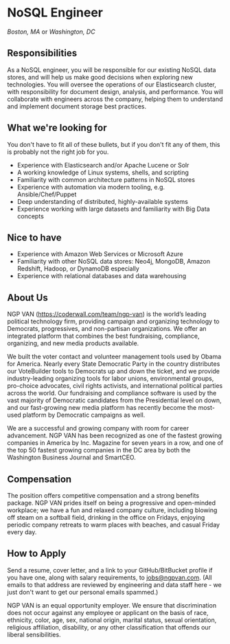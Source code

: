 NoSQL Engineer
==============
*Boston, MA* or *Washington, DC*

Responsibilities
----------------

As a NoSQL engineer, you will be responsible for our existing NoSQL data stores, and will help us make good decisions when exploring new technologies.  You will oversee the operations of our Elasticsearch cluster, with responsibility for document design, analysis, and performance.  You will collaborate with engineers across the company, helping them to understand and implement document storage best practices.


What we're looking for
----------------------

You don't have to fit all of these bullets, but if you don't fit any of them, this is probably not the right job for you.

* Experience with Elasticsearch and/or Apache Lucene or Solr
* A working knowledge of Linux systems, shells, and scripting
* Familiarity with common architecture patterns in NoSQL stores
* Experience with automation via modern tooling, e.g. Ansible/Chef/Puppet
* Deep understanding of distributed, highly-available systems
* Experience working with large datasets and familiarity with Big Data concepts

Nice to have
------------

* Experience with Amazon Web Services or Microsoft Azure
* Familiarity with other NoSQL data stores:  Neo4j, MongoDB, Amazon Redshift, Hadoop, or DynamoDB especially
* Experience with relational databases and data warehousing 

About Us
--------

NGP VAN (https://coderwall.com/team/ngp-van) is the world’s leading political technology firm, providing campaign and organizing technology to Democrats, progressives, and non-partisan organizations. We offer an integrated platform that combines the best fundraising, compliance, organizing, and new media products available.

We built the voter contact and volunteer management tools used by Obama for America. Nearly every State Democratic Party in the country distributes our VoteBuilder tools to Democrats up and down the ticket, and we provide industry-leading organizing tools for labor unions, environmental groups, pro-choice advocates, civil rights activists, and international political parties across the world.  Our fundraising and compliance software is used by the vast majority of Democratic candidates from the Presidential level on down, and our fast-growing new media platform has recently become the most-used platform by Democratic campaigns as well.

We are a successful and growing company with room for career advancement.  NGP VAN has been recognized as one of the fastest growing companies in America by Inc. Magazine for seven years in a row, and one of the top 50 fastest growing companies in the DC area by both the Washington Business Journal and SmartCEO.  

Compensation
------------

The position offers competitive compensation and a strong benefits package. NGP VAN prides itself on being a progressive and open-minded workplace; we have a fun and relaxed company culture, including blowing off steam on a softball field, drinking in the office on Fridays, enjoying periodic company retreats to warm places with beaches, and casual Friday every day. 

How to Apply
------------

Send a resume, cover letter, and a link to your GitHub/BitBucket profile if you have one, along with salary requirements, to jobs@ngpvan.com.  (All emails to that address are reviewed by engineering and data staff here - we just don't want to get our personal emails spammed.)

NGP VAN is an equal opportunity employer. We ensure that discrimination does not occur against any employee or applicant on the basis of race, ethnicity, color, age, sex, national origin, marital status, sexual orientation, religious affiliation, disability, or any other classification that offends our liberal sensibilities.
